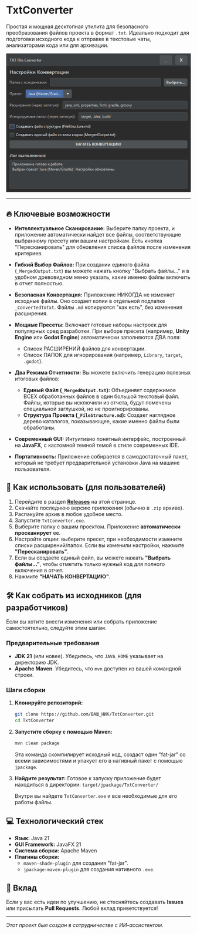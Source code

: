 # TxtConverter

Простая и мощная десктопная утилита для безопасного преобразования файлов проекта в формат `.txt`. Идеально подходит для подготовки исходного кода к отправке в текстовые чаты, анализаторами кода или для архивации.

![Скриншот приложения](docs/screenshot.png)

---

## 🔥 Ключевые возможности

*   **Интеллектуальное Сканирование:** Выберите папку проекта, и приложение автоматически найдет все файлы, соответствующие выбранному пресету или вашим настройкам. Есть кнопка "Пересканировать" для обновления списка файлов после изменения критериев.

*   **Гибкий Выбор Файлов:** При создании единого файла (`_MergedOutput.txt`) вы можете нажать кнопку "Выбрать файлы..." и в удобном древовидном меню указать, какие именно файлы включить в отчет полностью.

*   **Безопасная Конвертация:** Приложение НИКОГДА не изменяет исходные файлы. Оно создает копии в отдельной подпапке `_ConvertedToTxt`. Файлы `.md` копируются "как есть", без изменения расширения.

*   **Мощные Пресеты:** Включает готовые наборы настроек для популярных сред разработки. При выборе пресета (например, **Unity Engine** или **Godot Engine**) автоматически заполняются ДВА поля:
    *   Список РАСШИРЕНИЙ файлов для конвертации.
    *   Список ПАПОК для игнорирования (например, `Library`, `target`, `.godot`).

*   **Два Режима Отчетности:** Вы можете включить генерацию полезных итоговых файлов:
    *   **Единый Файл (`_MergedOutput.txt`):** Объединяет содержимое ВСЕХ обработанных файлов в один большой текстовый файл. Файлы, которые вы исключили из отчета, будут помечены специальной заглушкой, но не проигнорированы.
    *   **Структура Проекта (`_FileStructure.md`):** Создает наглядное дерево каталогов, показывающее, какие именно файлы были обработаны.

*   **Современный GUI:** Интуитивно понятный интерфейс, построенный на **JavaFX**, с кастомной темной темой в стиле современных IDE.

*   **Портативность:** Приложение собирается в самодостаточный пакет, который не требует предварительной установки Java на машине пользователя.

## 🚀 Как использовать (для пользователей)

1.  Перейдите в раздел **[Releases](https://github.com/oiuht54/TxtConverter/releases)** на этой странице.
2.  Скачайте последнюю версию приложения (обычно в `.zip` архиве).
3.  Распакуйте архив в любое удобное место.
4.  Запустите `TxtConverter.exe`.
5.  Выберите папку с вашим проектом. Приложение **автоматически просканирует** ее.
6.  Настройте опции: выберите пресет, при необходимости измените списки расширений/папок. Если вы изменили настройки, нажмите **"Пересканировать"**.
7.  Если вы создаете единый файл, вы можете нажать **"Выбрать файлы..."**, чтобы отметить только нужный код для полного включения в отчет.
8.  Нажмите **"НАЧАТЬ КОНВЕРТАЦИЮ"**.

## 🛠️ Как собрать из исходников (для разработчиков)

Если вы хотите внести изменения или собрать приложение самостоятельно, следуйте этим шагам.

### Предварительные требования

*   **JDK 21** (или новее). Убедитесь, что `JAVA_HOME` указывает на директорию JDK.
*   **Apache Maven**. Убедитесь, что `mvn` доступен из вашей командной строки.

### Шаги сборки

1.  **Клонируйте репозиторий:**
    ```sh
    git clone https://github.com/ВАШ_НИК/TxtConverter.git
    cd TxtConverter
    ```

2.  **Запустите сборку с помощью Maven:**
    ```sh
    mvn clean package
    ```
    Эта команда скомпилирует исходный код, создаст один "fat-jar" со всеми зависимостями и упакует его в нативный пакет с помощью `jpackage`.

3.  **Найдите результат:**
    Готовое к запуску приложение будет находиться в директории:
    `target/jpackage/TxtConverter/`

    Внутри вы найдете `TxtConverter.exe` и все необходимые для его работы файлы.

## 💻 Технологический стек

*   **Язык:** Java 21
*   **GUI Framework:** JavaFX 21
*   **Система сборки:** Apache Maven
*   **Плагины сборки:**
    *   `maven-shade-plugin` для создания "fat-jar".
    *   `jpackage-maven-plugin` для создания нативного `.exe`.

## 🤝 Вклад

Если у вас есть идеи по улучшению, не стесняйтесь создавать **Issues** или присылать **Pull Requests**. Любой вклад приветствуется!

---

*Этот проект был создан в сотрудничестве с ИИ-ассистентом.*